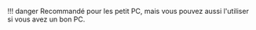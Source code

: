 !!! danger
    Recommandé pour les petit PC, mais vous pouvez aussi l'utiliser si vous avez un bon PC.